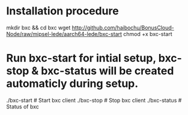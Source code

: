 # Installation procedure
mkdir bxc && cd bxc
wget http://github.com/haibochu/BonusCloud-Node/raw/mipsel-lede/aarch64-lede/bxc-start
chmod +x bxc-start

# Run bxc-start for intial setup, bxc-stop & bxc-status will be created automaticly during setup.
./bxc-start # Start bxc client
./bxc-stop # Stop bxc client
./bxc-status # Status of bxc